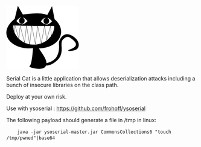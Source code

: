 ![Alt text](/serialcat/WebContent/cat.png?raw=true&v=3 "Serial Cat logo")

Serial Cat is a little application that allows deserialization attacks including a bunch of insecure libraries on the class path.

Deploy at your own risk.

Use with ysoserial : https://github.com/frohoff/ysoserial

The following payload should generate a file in /tmp in linux:

        java -jar ysoserial-master.jar CommonsCollections6 "touch /tmp/pwned"|base64